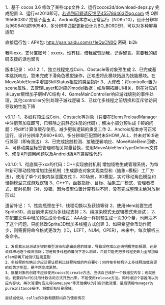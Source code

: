 1、基于 cocos 3.6 修改了某些cpp文件
2、运行cocos2d/download-deps.py 完成配置
3、运行vs2013即可。若遇到问题请反馈至455786463@qq.com 或 Q群195660307 找镜子蓝玉
4、Android版本亦可正常运行（NDK-r10），设计分辨率为960*640或960*540，多分辨率匹配更新设计为BO_BORDER，可以对多种屏幕适配

直接运行包：APK包: http://pan.baidu.com/s/1eQuCN0Q 密码: bi2k

我叫xxx，支付宝账号：xxxxx，谁有钱，借我或赞助我，记得留言。需要我的编码支援的话也留言

版本记录：
v0.1.2:
	1、独立线程完成Coin、Obstacle等对象预生成
	2、已完成基本跳跃响应，暂未完成下滑角色模型操作，正考虑将此模块拓展为技能模块。在MoveAbleElem中增加SkillStatus相应的类型指针
	3、大修改：将controller置为scene属性，去管理Layer和对应的model数据；如后期拓展UI相关，则在对应的主Layer层增加子层MVC结构
	4、GameMainController响应游戏级别的事件处理，其他controller分别处理子游戏逻辑
	5、已优化多线程之前切换和互斥锁访问导致的性能下降
	
v0.1.1:
	1、多线程预生成Coin、Obstacle等对象（只要在ElemsPreloadManager中注册预加载即可，已移除之前静态注册的代码）；解决小部分预生成卡顿的问题：将diff计算值缓存使用，减少更新逻辑的重复工作
	2、Android版本亦可正常运行，设计分辨率为960*640，多分辨率匹配暂时未SHOW_ALL，并未对16:9进行兼容（即有黑边）
	3、已完成接触检测、接触逻辑响应、MoveAbleElem回收，
	4、可移动类型标签管理和相关常量替换，使用MoveAbleElemTypeDefines文件
	5、修复API调用问题以及Android版API兼容性代码


v0.1.0:
	1、彻底属于xxx的代码：C++实现放射机制
	增加怪物生成管理系统，为每种新可移动怪物增加注册机制（生成静态对象实现类型和（抽象+模板）工厂方法），使用了单个对象内存泄露方式
	2、3D场景，3D模型，实时移动角色模型和怪物模型完成游戏逻辑
	3、C++11，函数指针、目标、抽象工厂模式、管理者模式、反射机制（对，没错。因为模型位置计算有些不同，没有完成整理未绝对放射形式）
	
遗留补记：
	1、性能瓶颈在于1、线程切换以及获锁等待 2、使用elem前要生成Sprite3D，而目前未实现为多线程支持；3、纯渲染模式无逻辑模式未测试；
	2、在配置文件中增加预生成命令格式：AAA全一样则预生成一次30个量，也解决不了这个问题，只能修改Sprite3D增加多线程方式创建
	3、如果希望金币动作同步，则需要将命令格式更改为（ID，LEFT，NUM，OPER），未来中，每次解析三条命令。
	
	1、发现我忘记测试关键的模型渲染和逻辑处理的效率，导致现在难以正确把握性能瓶颈，还是说详细地逐个模块排除；可是有多线程的情况下怎么测试，目前只能先把多线程更改为全部加载elem后再开始测试性能差别
	2、多线程的切换还少应该保证损耗比线程完成的内容要小；同时在多核机子上多线程加载资源的优势才明显，要不然变成累赘。
	3、批量对象的创建不应该使用cocos的create方法，应该自己维护一个数组型内存；也就是说，我要将Ref的引用计数访问方式开放出来，不能使用release方法。同时增加个容器所以对应内存块，再次清理时应先将GameLayer等其他模块的引用计数清理，最后调用Manager的pureInstance操作，将数组指针删除掉。
	
	尝试减低GL calls的次数和跟踪内存的使用情况
